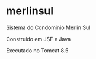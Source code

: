 merlinsul
=========

Sistema do Condominio Merlin Sul

Construído em JSF e Java

Executado no Tomcat 8.5
